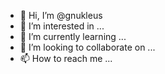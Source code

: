 - 👋 Hi, I’m @gnukleus
- 👀 I’m interested in ...
- 🌱 I’m currently learning ...
- 💞️ I’m looking to collaborate on ...
- 📫 How to reach me ...

<!---
gnukleus/gnukleus is a ✨ special ✨ repository because its `README.md` (this file) appears on your GitHub profile.
You can click the Preview link to take a look at your changes.
--->
